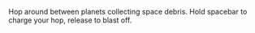Hop around between planets collecting space debris. Hold spacebar to charge your hop, release to blast off.